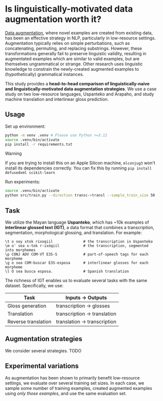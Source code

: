 # Is linguistically-motivated data augmentation worth it?

[Data augmentation](https://arxiv.org/abs/2105.03075), where novel examples are created from existing data, has been an effective strategy in NLP, particularly in low-resource settings. Augmentation typically relies on simple perturbations, such as concatenating, permuting, and replacing substrings. However, these transformations generally fail to preserve linguistic validity, resulting in augmentated examples which are similar to valid examples, but are themselves ungrammatical or strange. Other research uses linguistic knowledge to constrain the newly-created augmented examples to (hypothetically) grammatical instances. 

This study provides a **head-to-head comparison of linguistically-naive and linguistically-motivated data augmentation strategies**. We use a case study on two low-resource languages, Uspanteko and Arapaho, and study machine translation and interlinear gloss prediction. 


## Usage

Set up environment:

```bash
python -m venv .venv # Please use Python >=3.12
source .venv/bin/activate
pip install -r requirements.txt
```

> [!WARNING]
> If you are trying to install this on an Apple Silicon machine, `mlconjug3` won't install its dependencies correctly.
> You can fix this by running `pip install defusedxml scikit-learn `

Run experiments:

```bash
source .venv/bin/activate
python src/train.py --direction transc->transl --sample_train_size 50 --seed 0
```

## Task

We utilize the Mayan language **Uspanteko**, which has ~10k examples of **interlinear glossed text (IGT)**, a data format that combines a transcription, segmentation, morphological glossing, and translation. For example:

```
\t o sey xtok rixoqiil              # the transcription in Uspanteko
\m o' sea x-tok r-ixóqiil           # the transcription, segmented into morphemes
\p CONJ ADV COM-VT E3S-S            # part-of-speech tags for each morpheme
\g o sea COM-buscar E3S-esposa      # interlinear glosses for each morpheme
\l O sea busca esposa.              # Spanish translation
```

The richness of IGT enables us to evaluate several tasks with the same dataset. Specifically, we use:

| Task                | Inputs -> Outputs            |
| ------------------- | ---------------------------- |
| Gloss generation    | transcription -> glosses     |
| Translation         | transcription -> translation |
| Reverse translation | translation -> transcription |

## Augmentation strategies

We consider several strategies. TODO

## Experimental variations

As augmentation has been shown to primarily benefit low-resource settings, we evaluate over several training set sizes. In each case, we sample some number of training examples, created augmented examples using _only those examples_, and use the same evaluation set.
